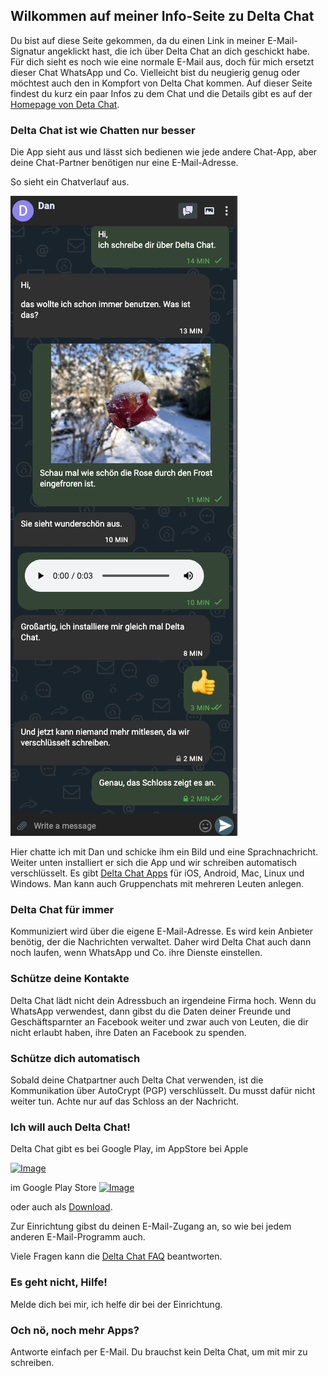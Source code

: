 ## Wilkommen auf meiner Info-Seite zu Delta Chat

Du bist auf diese Seite gekommen, da du einen Link in meiner E-Mail-Signatur angeklickt hast, die ich über Delta Chat an dich geschickt habe. 
Für dich sieht es noch wie eine normale E-Mail aus, doch für mich ersetzt dieser Chat WhatsApp und Co. 
Vielleicht bist du neugierig genug oder möchtest auch den in Kompfort von Delta Chat kommen. 
Auf dieser Seite findest du kurz ein paar Infos zu dem Chat und die Details gibt es auf der [Homepage von Deta Chat](https://delta.chat/de/).

### Delta Chat ist wie Chatten nur besser

Die App sieht aus und lässt sich bedienen wie jede andere Chat-App, aber deine Chat-Partner benötigen nur eine E-Mail-Adresse.

So sieht ein Chatverlauf aus.

![Image](chat.png)

Hier chatte ich mit Dan und schicke ihm ein Bild und eine Sprachnachricht. Weiter unten installiert er sich die App und wir schreiben automatisch verschlüsselt. Es gibt [Delta Chat Apps](https://delta.chat/en/download) für iOS, Android, Mac, Linux und Windows. Man kann auch Gruppenchats mit mehreren Leuten anlegen.

### Delta Chat für immer

Kommuniziert wird über die eigene E-Mail-Adresse. 
Es wird kein Anbieter benötig, der die Nachrichten verwaltet. 
Daher wird Delta Chat auch dann noch laufen, wenn WhatsApp und Co. ihre Dienste einstellen.

### Schütze deine Kontakte

Delta Chat lädt nicht dein Adressbuch an irgendeine Firma hoch. 
Wenn du WhatsApp verwendest, dann gibst du die Daten deiner Freunde und Geschäftsparnter an Facebook weiter und zwar auch von Leuten, die dir nicht erlaubt haben, ihre Daten an Facebook zu spenden.

### Schütze dich automatisch

Sobald deine Chatpartner auch Delta Chat verwenden, ist die Kommunikation über AutoCrypt (PGP) verschlüsselt.
Du musst dafür nicht weiter tun.
Achte nur auf das Schloss an der Nachricht.

### Ich will auch Delta Chat!

Delta Chat gibt es bei Google Play, im AppStore bei Apple

[![Image](https://delta.chat/assets/badges/get-it-on-ios.png)](https://apps.apple.com/us/app/delta-chat/id1459523234)

im Google Play Store
[![Image](https://delta.chat/assets/badges/get-it-on-gplay.png)](https://play.google.com/store/apps/details?id=chat.delta)

oder auch als [Download](https://delta.chat/de/download).

Zur Einrichtung gibst du deinen E-Mail-Zugang an, so wie bei jedem anderen E-Mail-Programm auch.

Viele Fragen kann die [Delta Chat FAQ](https://delta.chat/de/help) beantworten.

### Es geht nicht, Hilfe!

Melde dich bei mir, ich helfe dir bei der Einrichtung.

### Och nö, noch mehr Apps?

Antworte einfach per E-Mail. 
Du brauchst kein Delta Chat, um mit mir zu schreiben.

